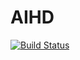 # AIHD
[![Build Status](https://travis-ci.com/KelvinWanyama/AIHD.svg?branch=master)](https://travis-ci.com/KelvinWanyama/AIHD) 